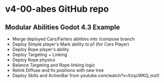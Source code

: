 # v4-00-abes GitHub repo 
## Modular Abilities Godot 4.3 Example
- Merge deployed Cars/Farters abilities into /compose branch
- Deploy Simple player's Mark ability to p1 (for Cars Player)
- Deploy Rope player's ability
- Deploy Targeting + Linking
- Deploy Rope physics
- Balance Targeting and Rope linking logic
- Relink Diffuse and fix positions with new tree
- Deploy Skills and ActionBar from youtube.com/watch?v=XzqcWKQ_mz0
